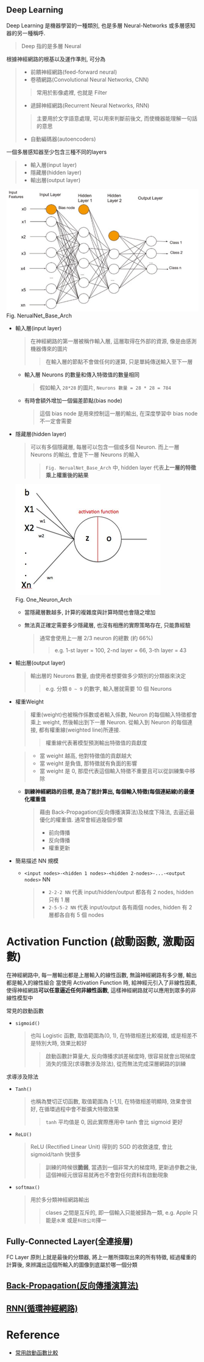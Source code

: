 Deep Learning
----

Deep Learning 是機器學習的一種類別, 也是多層 Neural-Networks 或多層感知器的另一種稱呼.
> Deep 指的是多層 Neural

根據神經網路的根基以及運作準則, 可分為
> + 前饋神經網路(feed-forward neural)
> + 卷積網路(Convolutional Neural Networks, CNN)
>> 常用於影像處裡, 也就是 Filter
> + 遞歸神經網路(Recurrent Neural Networks, RNN)
>> 主要用於文字語意處理, 可以用來判斷前後文, 而使機器能理解一句話的意思
> + 自動編碼器(autoencoders)

一個多層感知器至少包含三種不同的layers
> + 輸入層(input layer)
> + 隱藏層(hidden layer)
> + 輸出層(output layer)

![NerualNet_Base_Arch](NerualNet_Base_Arch.jpg)<br>
Fig. NerualNet_Base_Arch

+ 輸入層(input layer)
    > 在神經網路的第一層被稱作輸入層,  這層取得在外部的資源, 像是由感測機器傳來的圖片
    >> 在輸入層的節點不會做任何的運算, 只是單純傳送輸入至下一層

    - 輸入層 Neurons 的數量和傳入特徵值的數量相同
        > 假如輸入 `28*28` 的圖片, `Neurons 數量 = 28 * 28 = 784`

    - 有時會額外增加一個偏差節點(bias node)
        > 這個 bias node 是用來控制這一層的輸出, 在深度學習中 bias node 不一定會需要

+ 隱藏層(hidden layer)
    > 可以有多個隱藏層, 每層可以包含一個或多個 Neuron. 而上一層 Neurons 的輸出, 會是下一層 Neurons 的輸入
    >> `Fig. NerualNet_Base_Arch` 中, hidden layer 代表**上一層的特徵乘上權重後的結果**

    ![Neuron](Neuron.jpg)<br>
    Fig. One_Neuron_Arch

    - 當隱藏層數越多, 計算的複雜度與計算時間也會隨之增加

    - 無法真正確定需要多少隱藏層, 也沒有相應的實際策略存在, 只能靠經驗
        > 通常會使用上一層 2/3 neuron 的總數 (約 66%)
        >> e.g. 1-st layer = 100, 2-nd layer = 66, 3-th layer = 43

+ 輸出層(output layer)
    > 輸出層的 Neurons 數量, 由使用者想要做多少類別的分類器來決定
    >> e.g. 分類 `0 ~ 9` 的數字, 輸入層就需要 10 個 Neurons

+ 權重Weight
    > 權重(weight)也被稱作係數或者輸入係數, Neuron 的每個輸入特徵都會乘上 weight, 然後輸出到下一層 Neuron.
    從輸入到 Neuron 的每個連接, 都有權重線(weighted line)所連接.
    >> 權重線代表著模型預測輸出特徵值的貢獻度

    > + 當 weight 越高, 他對特徵值的貢獻越大
    > + 當 weight 是負值, 那特徵就有負面的影響
    > + 當 weight 是 0, 那麼代表這個輸入特徵不重要且可以從訓練集中移除

    - **訓練神經網路的目標, 是為了能計算出, 每個輸入特徵(每個連結線)的最優化權重值**
        > 藉由 Back-Propagation(反向傳播演算法)及梯度下降法, 去逼近最優化的權重值. 通常會經過幾個步驟
        > + 前向傳播
        > + 反向傳播
        > + 權重更新

+ 簡易描述 NN 規模

    - `<input nodes>-<hidden 1 nodes>-<hidden 2-nodes>-...-<output nodes>` NN
        > + `2-2-2 NN` 代表 input/hidden/output 都各有 2 nodes, hidden 只有 1 層
        > + `2-5-5-2 NN` 代表 input/output 各有兩個 nodes, hidden 有 2 層都各自有 5 個 nodes

# Activation Function (啟動函數, 激勵函數)

在神經網路中, 每一層輸出都是上層輸入的線性函數, 無論神經網路有多少層, 輸出都是輸入的線性組合
當使用 Activation Function 時, 給神經元引入了非線性因素, 使得神經網路**可以任意逼近任何非線性函數**,
這樣神經網路就可以應用到眾多的非線性模型中

常見的啟動函數
+ `sigmoid()`
    > 也叫 Logistic 函數, 取值範圍為(0, 1), 在特徵相差比較複雜, 或是相差不是特別大時, 效果比較好
    >> 啟動函數計算量大, 反向傳播求誤差梯度時, 很容易就會出現梯度消失的情況(求導數涉及除法), 從而無法完成深層網路的訓練

求導涉及除法

+ `Tanh()`
    > 也稱為雙切正切函數, 取值範圍為 [-1,1], 在特徵相差明顯時, 效果會很好, 在循環過程中會不斷擴大特徵效果
    >> `tanh` 平均值是 0, 因此實際應用中 tanh 會比 sigmoid 更好

+ `ReLU()`
    > ReLU (Rectified Linear Unit) 得到的 SGD 的收斂速度, 會比 sigmoid/tanh 快很多
    >> 訓練的時候很**脆弱**, 當遇到一個非常大的梯度時, 更新過參數之後, 這個神經元很容易就再也不會對任何資料有啟動現象

+ `softmax()`
    > 用於多分類神經網路輸出
    >> clases 之間是互斥的, 即一個輸入只能被歸為一類, e.g. Apple 只能是`水果` 或是`科技公司`擇一

## Fully-Connected Layer(全連接層)

FC Layer 原則上就是最後的分類器, 將上一層所擷取出來的所有特徵,
經過權重的計算後, 來辨識出這個所輸入的圖像到底屬於哪一個分類

## [Back-Propagation(反向傳播演算法)](note_BackPropagation.md)

## [RNN(循環神經網路)](note_rnn.md)

# Reference

+ [常用啟動函數比較](https://www.cnblogs.com/codehome/p/9729349.html)



